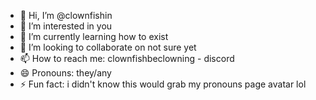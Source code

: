 - 👋 Hi, I’m @clownfishin
- 👀 I’m interested in you
- 🌱 I’m currently learning how to exist
- 💞️ I’m looking to collaborate on not sure yet
- 📫 How to reach me: clownfishbeclowning - discord
- 😄 Pronouns: they/any
- ⚡ Fun fact: i didn't know this would grab my pronouns page avatar lol

<!---
clownfishin/clownfishin is a ✨ special ✨ repository because its `README.md` (this file) appears on your GitHub profile.
You can click the Preview link to take a look at your changes.
--->

